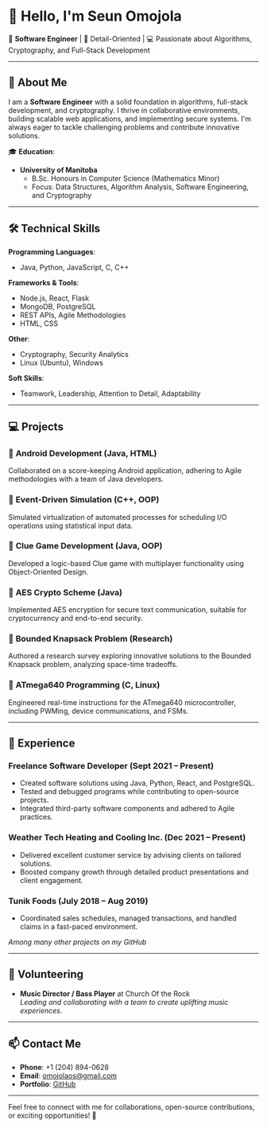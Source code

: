 # 👋 Hello, I'm Seun Omojola  

🚀 **Software Engineer** | 🌟 Detail-Oriented | 💻 Passionate about Algorithms, Cryptography, and Full-Stack Development  

---

## 📜 **About Me**  

I am a **Software Engineer** with a solid foundation in algorithms, full-stack development, and cryptography. I thrive in collaborative environments, building scalable web applications, and implementing secure systems. I'm always eager to tackle challenging problems and contribute innovative solutions.  

🎓 **Education**:  
- **University of Manitoba**  
  - B.Sc. Honours in Computer Science (Mathematics Minor)  
  - Focus: Data Structures, Algorithm Analysis, Software Engineering, and Cryptography  

---

## 🛠️ **Technical Skills**  

**Programming Languages**:  
- Java, Python, JavaScript, C, C++  

**Frameworks & Tools**:  
- Node.js, React, Flask  
- MongoDB, PostgreSQL  
- REST APIs, Agile Methodologies  
- HTML, CSS  

**Other**:  
- Cryptography, Security Analytics  
- Linux (Ubuntu), Windows  

**Soft Skills**:  
- Teamwork, Leadership, Attention to Detail, Adaptability  

---

## 💻 **Projects**  

### 🔹 **Android Development (Java, HTML)**  
Collaborated on a score-keeping Android application, adhering to Agile methodologies with a team of Java developers.  

### 🔹 **Event-Driven Simulation (C++, OOP)**  
Simulated virtualization of automated processes for scheduling I/O operations using statistical input data.  

### 🔹 **Clue Game Development (Java, OOP)**  
Developed a logic-based Clue game with multiplayer functionality using Object-Oriented Design.  

### 🔹 **AES Crypto Scheme (Java)**  
Implemented AES encryption for secure text communication, suitable for cryptocurrency and end-to-end security.  

### 🔹 **Bounded Knapsack Problem (Research)**  
Authored a research survey exploring innovative solutions to the Bounded Knapsack problem, analyzing space-time tradeoffs.  

### 🔹 **ATmega640 Programming (C, Linux)**  
Engineered real-time instructions for the ATmega640 microcontroller, including PWMing, device communications, and FSMs.  

---

## 🌟 **Experience**  

### **Freelance Software Developer (Sept 2021 – Present)**  
- Created software solutions using Java, Python, React, and PostgreSQL.  
- Tested and debugged programs while contributing to open-source projects.  
- Integrated third-party software components and adhered to Agile practices.  

### **Weather Tech Heating and Cooling Inc. (Dec 2021 – Present)**  
- Delivered excellent customer service by advising clients on tailored solutions.  
- Boosted company growth through detailed product presentations and client engagement.  

### **Tunik Foods (July 2018 – Aug 2019)**  
- Coordinated sales schedules, managed transactions, and handled claims in a fast-paced environment.


_Among many other projects on my GitHub_

---

## 🎸 **Volunteering**  

- **Music Director / Bass Player** at Church Of the Rock  
  *Leading and collaborating with a team to create uplifting music experiences.*  

---

## 📫 **Contact Me**  

- **Phone**: +1 (204) 894-0628  
- **Email**: [omojolaos@gmail.com](mailto:omojolaos@gmail.com)  
- **Portfolio**: [GitHub](https://github.com/seun-OMJ)  

---

Feel free to connect with me for collaborations, open-source contributions, or exciting opportunities! 🌟  
